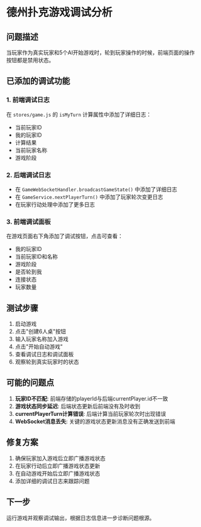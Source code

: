 # 德州扑克游戏调试分析

## 问题描述
当玩家作为真实玩家和5个AI开始游戏时，轮到玩家操作的时候，前端页面的操作按钮都是禁用状态。

## 已添加的调试功能

### 1. 前端调试日志
在 `stores/game.js` 的 `isMyTurn` 计算属性中添加了详细日志：
- 当前玩家ID
- 我的玩家ID  
- 计算结果
- 当前玩家名称
- 游戏阶段

### 2. 后端调试日志
- 在 `GameWebSocketHandler.broadcastGameState()` 中添加了详细日志
- 在 `GameService.nextPlayerTurn()` 中添加了玩家轮次变更日志
- 在玩家行动处理中添加了更多日志

### 3. 前端调试面板
在游戏页面右下角添加了调试按钮，点击可查看：
- 我的玩家ID
- 当前玩家ID和名称
- 游戏阶段
- 是否轮到我
- 连接状态
- 玩家数量

## 测试步骤

1. 启动游戏
2. 点击"创建6人桌"按钮
3. 输入玩家名称加入游戏
4. 点击"开始自动游戏"
5. 查看调试日志和调试面板
6. 观察轮到真实玩家时的状态

## 可能的问题点

1. **玩家ID不匹配**: 前端存储的playerId与后端currentPlayer.id不一致
2. **游戏状态同步延迟**: 后端状态更新后前端没有及时收到
3. **currentPlayerTurn计算错误**: 后端计算当前玩家轮次时出现错误
4. **WebSocket消息丢失**: 关键的游戏状态更新消息没有正确发送到前端

## 修复方案

1. 确保玩家加入游戏后立即广播游戏状态
2. 在玩家行动后立即广播游戏状态更新
3. 在自动游戏开始后立即广播游戏状态
4. 添加详细的调试日志来跟踪问题

## 下一步

运行游戏并观察调试输出，根据日志信息进一步诊断问题根源。